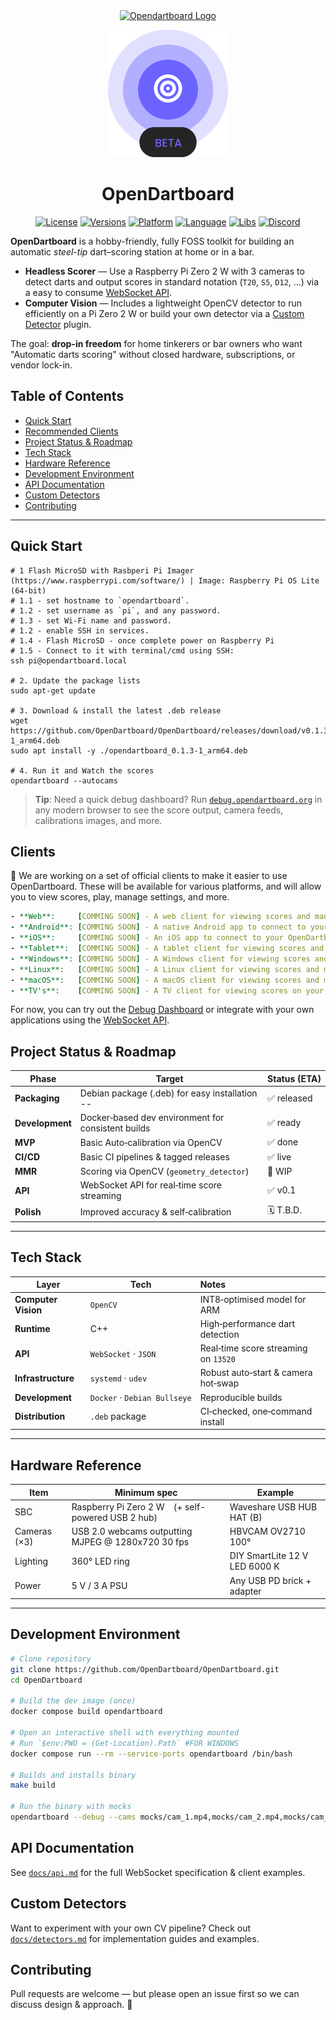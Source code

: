 <div align="center">
<a href="https://opendartboard.org/" rel="noopener" target="_blank"><img src="https://img.shields.io/badge/NOTICE:-This_project_is_in_early_development_and_not_ready_for_production_use!-orange.svg" alt="Opendartboard Logo"></a>
<p> </p>
</div>

<!-- markdownlint-disable-next-line -->
<p align="center">
  <a href="http://opendartboard.org/" rel="noopener" target="_blank"><img width="192" height="204" src="assets/logo2.png" alt="Opendartboard Logo"></a>
</p>

<h1 align="center">OpenDartboard</h1>

<div align="center">

[![License](https://img.shields.io/badge/license-GPL--3.0-blue.svg)](https://github.com/OpenDartboard/OpenDartboard/blob/main/LICENSE)
[![Versions](https://img.shields.io/badge/versions-v0.1.3-green.svg)](https://github.com/OpenDartboard/OpenDartboard/releases)
[![Platform](https://img.shields.io/badge/platform-arm64-red.svg)](https://github.com/opendartboard/opendartboard)
[![Language](https://img.shields.io/badge/Language-C++-pink.svg)](https://github.com/opendartboard/opendartboard)
[![Libs](https://img.shields.io/badge/Libs-OpenCV_•_httplib_•_json-white.svg)](https://github.com/opendartboard/opendartboard)
[![Discord](https://img.shields.io/badge/Discord-Join-7289da.svg)](https://discord.gg/b8YwrbN2ju)

</div>

**OpenDartboard** is a hobby-friendly, fully FOSS toolkit for building an automatic _steel-tip_ dart–scoring station at home or in a bar.

- **Headless Scorer** — Use a Raspberry Pi Zero 2 W with 3 cameras to detect darts and output scores in standard notation (`T20`, `S5`, `D12`, …) via a easy to consume [WebSocket API](docs/api.md).
- **Computer Vision** — Includes a lightweight OpenCV detector to run efficiently on a Pi Zero 2 W or build your own detector via a [Custom Detector](docs/detectors.md) plugin.

The goal: **drop-in freedom** for home tinkerers or bar owners who want "Automatic darts scoring" without closed hardware, subscriptions, or vendor lock-in.

## Table of Contents

- [Quick Start](#quick-start)
- [Recommended Clients](#recommended-clients)
- [Project Status & Roadmap](#project-status--roadmap)
- [Tech Stack](#tech-stack)
- [Hardware Reference](#hardware-reference)
- [Development Environment](#development-environment)
- [API Documentation](#api-documentation)
- [Custom Detectors](#custom-detectors)
- [Contributing](#contributing)

---

## Quick Start

```shell
# 1 Flash MicroSD with Rasbperi Pi Imager (https://www.raspberrypi.com/software/) | Image: Raspberry Pi OS Lite (64-bit)
# 1.1 - set hostname to `opendartboard`.
# 1.2 - set username as `pi`, and any password.
# 1.3 - set Wi-Fi name and password.
# 1.2 - enable SSH in services.
# 1.4 - Flash MicroSD - once complete power on Raspberry Pi
# 1.5 - Connect to it with terminal/cmd using SSH:
ssh pi@opendartboard.local

# 2. Update the package lists
sudo apt-get update

# 3. Download & install the latest .deb release
wget https://github.com/OpenDartboard/OpenDartboard/releases/download/v0.1.3/opendartboard_0.1.3-1_arm64.deb
sudo apt install -y ./opendartboard_0.1.3-1_arm64.deb

# 4. Run it and Watch the scores
opendartboard --autocams
```

> **Tip**: Need a quick debug dashboard? Run [`debug.opendartboard.org`](http://debug.opendartboard.org) in any modern browser to see the score output, camera feeds, calibrations images, and more.

## Clients

🚧 We are working on a set of official clients to make it easier to use OpenDartboard. These will be available for various platforms, and will allow you to view scores, play, manage settings, and more.

```yml
- **Web**:     [COMMING SOON] - A web client for viewing scores and managing settings.
- **Android**: [COMMING SOON] - A native Android app to connect to your OpenDartboard server.
- **iOS**:     [COMMING SOON] - An iOS app to connect to your OpenDartboard server.
- **Tablet**:  [COMMING SOON] - A tablet client for viewing scores and managing settings.
- **Windows**: [COMMING SOON] - A Windows client for viewing scores and managing settings.
- **Linux**:   [COMMING SOON] - A Linux client for viewing scores and managing settings.
- **macOS**:   [COMMING SOON] - A macOS client for viewing scores and managing settings.
- **TV's**:    [COMMING SOON] - A TV client for viewing scores on your big screen.
```

For now, you can try out the [Debug Dashboard](http://debug.opendartboard.org) or integrate with your own applications using the [WebSocket API](docs/api.md).

## Project Status & Roadmap

| Phase           | Target                                             | Status (ETA) |
| --------------- | -------------------------------------------------- | ------------ |
| **Packaging**   | Debian package (.deb) for easy installation --     | ✅ released  |
| **Development** | Docker‑based dev environment for consistent builds | ✅ ready     |
| **MVP**         | Basic Auto‑calibration via OpenCV                  | ✅ done      |
| **CI/CD**       | Basic CI pipelines & tagged releases               | ✅ live      |
| **MMR**         | Scoring via OpenCV (`geometry_detector`)           | 🚧 WIP       |
| **API**         | WebSocket API for real‑time score streaming        | ✅ v0.1      |
| **Polish**      | Improved accuracy & self‑calibration               | 🗓 T.B.D.     |

---

## Tech Stack

| Layer               | Tech                         | Notes                                |
| ------------------- | ---------------------------- | :----------------------------------- |
| **Computer Vision** | `OpenCV`                     | INT8‑optimised model for ARM         |
| **Runtime**         | C++                          | High‑performance dart detection      |
| **API**             | `WebSocket` · `JSON`         | Real‑time score streaming on `13520` |
| **Infrastructure**  | `systemd` · `udev`           | Robust auto‑start & camera hot‑swap  |
| **Development**     | `Docker` · `Debian Bullseye` | Reproducible builds                  |
| **Distribution**    | `.deb` package               | CI‑checked, one‑command install      |

---

## Hardware Reference

| Item         | Minimum spec                                       | Example                       |
| ------------ | -------------------------------------------------- | ----------------------------- |
| SBC          | Raspberry Pi Zero 2 W (+ self-powered USB 2 hub)   | Waveshare USB HUB HAT (B)     |
| Cameras (×3) | USB 2.0 webcams outputting MJPEG @ 1280x720 30 fps | HBVCAM OV2710 100°            |
| Lighting     | 360° LED ring                                      | DIY SmartLite 12 V LED 6000 K |
| Power        | 5 V / 3 A PSU                                      | Any USB PD brick + adapter    |

---

## Development Environment

```sh
# Clone repository
git clone https://github.com/OpenDartboard/OpenDartboard.git
cd OpenDartboard

# Build the dev image (once)
docker compose build opendartboard

# Open an interactive shell with everything mounted
# Run `$env:PWD = (Get-Location).Path` #FOR WINDOWS
docker compose run --rm --service-ports opendartboard /bin/bash

# Builds and installs binary
make build

# Run the binary with mocks
opendartboard --debug --cams mocks/cam_1.mp4,mocks/cam_2.mp4,mocks/cam_3.mp4 --width 1280 --height 720
```

## API Documentation

See [`docs/api.md`](docs/api.md) for the full WebSocket specification & client examples.

## Custom Detectors

Want to experiment with your own CV pipeline? Check out [`docs/detectors.md`](docs/detectors.md) for implementation guides and examples.

## Contributing

Pull requests are welcome — but please open an issue first so we can discuss design & approach. 🎯
